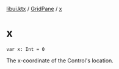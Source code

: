 [libui.ktx](../README.md) / [GridPane](README.md) / [x](x.md)

# x

`var x: Int = 0`

The x-coordinate of the Control's location.

